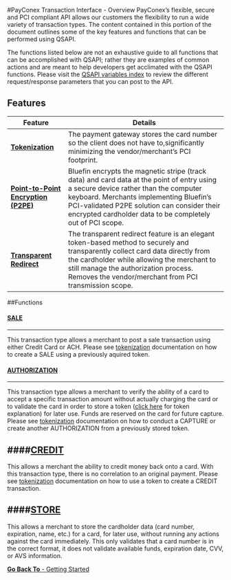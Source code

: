 #PayConex Transaction Interface - Overview
PayConex’s flexible, secure and PCI compliant API allows our customers the flexibility to run a wide variety of transaction types. The content contained in this portion of the document outlines some of the key features and functions that can be performed using QSAPI. 

The functions listed below are not an exhaustive guide to all functions that can be accomplished with QSAPI; rather they are examples of common actions and are meant to help developers get acclimated with the QSAPI functions. Please visit the [QSAPI variables index](variable-index/qsapi/qsapi-request-parameters.md) to review the different request/response parameters that you can post to the API.

## Features

Feature| Details
------------- | -------------
[**Tokenization**](Tokenization) | The payment gateway stores the card number so the client does not have to,significantly minimizing the vendor/merchant’s PCI footprint.
[**Point-to-Point Encryption (P2PE)**]()  | Bluefin encrypts the magnetic stripe (track data) and card data at the point of entry using a secure device rather than the computer keyboard. Merchants implementing Bluefin’s PCI-validated P2PE solution can consider their encrypted cardholder data to be completely out of PCI scope.
[**Transparent Redirect**]() | The transparent redirect feature is an elegant token-based method to securely and transparently collect card data directly from the cardholder while allowing the merchant to still manage the authorization process. Removes the vendor/merchant from PCI transmission scope.


##Functions

#### [SALE](SALE)
-----
This transaction type allows a merchant to post a sale transaction using either Credit Card or ACH. Please see [tokenization](Tokenization) documentation on how to create a SALE using a previously aquired token. 

#### [AUTHORIZATION](AUTHORIZATION)
-----
This transaction type allows a merchant to verify the ability of a card to accept a specific transaction amount without actually charging the card or to validate the card in order to store a token ([click here]() for token explanation) for later use. Funds are reserved on the card for future capture. Please see [tokenization](Tokenization) documentation on how to conduct a CAPTURE or create another AUTHORIZATION from a previously stored token.

####[CREDIT](CREDIT)
-----
This allows a merchant the ability to credit money back onto a card. With this transaction type, there is no correlation to an original payment. Please see [tokenization](Tokenization) documentation on how to use a token to create a CREDIT transaction. 

####[STORE](STORE)
-----
This allows a merchant to store the cardholder data (card number, expiration, name, etc.) for a card, for later use, without running any actions against the card immediately. This only validates that a card number is in the correct format, it does not validate available funds, expiration date, CVV, or AVS information.

[**Go Back To** - Getting Started](/getting-started.md)

